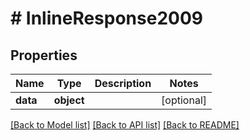 # # InlineResponse2009

## Properties

Name | Type | Description | Notes
------------ | ------------- | ------------- | -------------
**data** | **object** |  | [optional] 

[[Back to Model list]](../../README.md#documentation-for-models) [[Back to API list]](../../README.md#documentation-for-api-endpoints) [[Back to README]](../../README.md)


